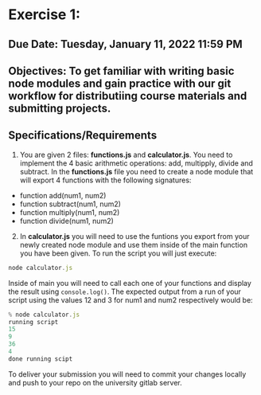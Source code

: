 # Exercise 1: 

## Due Date: Tuesday, January 11, 2022 11:59 PM
## Objectives: To get familiar with writing basic node modules and gain practice with our git workflow for distributiing course materials and submitting projects.

## Specifications/Requirements
1. You are given 2 files: __functions.js__ and __calculator.js__. You need to implement the 4 basic arithmetic operations: add, multipply, divide and subtract. In the __functions.js__ file you need to create a node module that will export 4 functions with the following signatures:  
*  function add(num1, num2)
*  function subtract(num1, num2)
*  function multiply(num1, num2)
*  function divide(num1, num2) 

2.  In __calculator.js__ you will need to use the funtions you export from your newly created node module and use them inside of the main function you have been given. To run the script you will just execute:  
```javascript  
node calculator.js
```  
Inside of main you will need to call each one of your functions and display the result using `console.log()`. The expected output from a run of your script using the values 12 and 3 for num1 and num2 respectively would be:  
```javascript 
% node calculator.js
running script
15
9
36
4
done running scipt
```  
To deliver your submission you will need to commit your changes locally and push to your repo on the university gitlab server.

